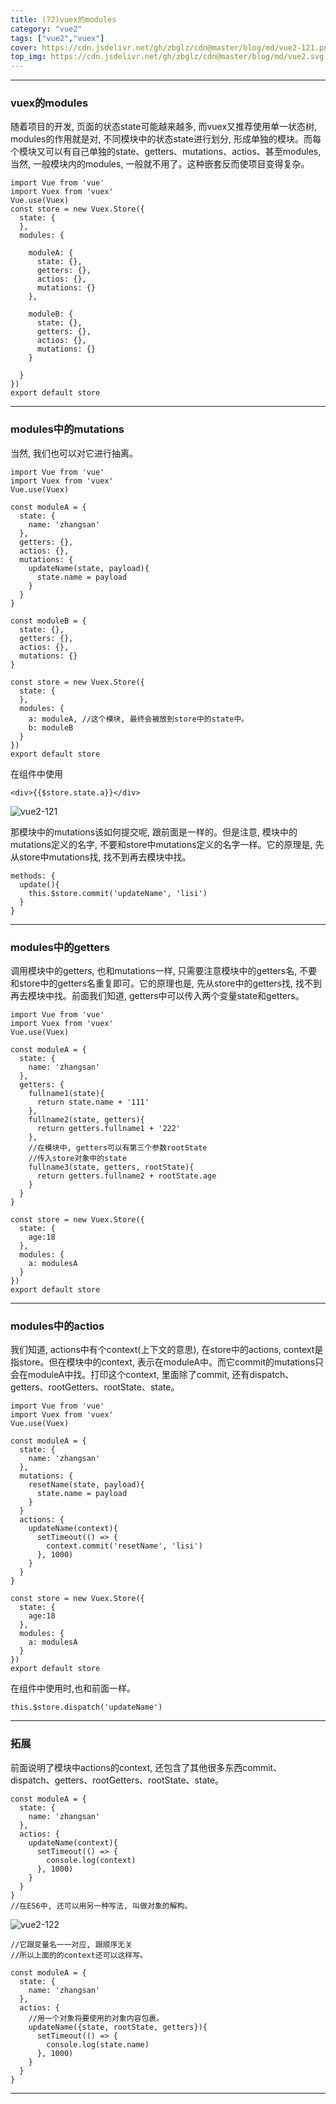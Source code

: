 ```yaml
---
title: (72)vuex的modules
category: "vue2"
tags: ["vue2","vuex"]
cover: https://cdn.jsdelivr.net/gh/zbglz/cdn@master/blog/md/vue2-121.png
top_img: https://cdn.jsdelivr.net/gh/zbglz/cdn@master/blog/md/vue2.svg
---
```


***

### vuex的modules

随着项目的开发, 页面的状态state可能越来越多, 而vuex又推荐使用单一状态树, modules的作用就是对, 不同模块中的状态state进行划分, 形成单独的模块。而每个模块又可以有自己单独的state、getters、mutations、actios、甚至modules, 当然, 一般模块内的modules, 一般就不用了。这种嵌套反而使项目变得复杂。


    import Vue from 'vue'
    import Vuex from 'vuex'
    Vue.use(Vuex)
    const store = new Vuex.Store({
      state: {
      },
      modules: {
        
        moduleA: {
          state: {},
          getters: {},
          actios: {},
          mutations: {}
        },
        
        moduleB: {
          state: {},
          getters: {},
          actios: {},
          mutations: {}
        }
        
      }
    })
    export default store

***

### modules中的mutations

当然, 我们也可以对它进行抽离。

    import Vue from 'vue'
    import Vuex from 'vuex'
    Vue.use(Vuex)
    
    const moduleA = {
      state: {
        name: 'zhangsan'
      },
      getters: {},
      actios: {},
      mutations: {
        updateName(state, payload){
          state.name = payload
        }
      }
    }
        
    const moduleB = {
      state: {},
      getters: {},
      actios: {},
      mutations: {}
    }
    
    const store = new Vuex.Store({
      state: {
      },
      modules: {
        a: moduleA, //这个模块, 最终会被放到store中的state中。
        b: moduleB
      }
    })
    export default store

在组件中使用 


    <div>{{$store.state.a}}</div>


![vue2-121](https://cdn.jsdelivr.net/gh/zbglz/cdn@master/blog/md/vue2-121.png)

那模块中的mutations该如何提交呢, 跟前面是一样的。但是注意, 模块中的mutations定义的名字, 不要和store中mutations定义的名字一样。它的原理是, 先从store中mutations找, 找不到再去模块中找。


    methods: {
      update(){
        this.$store.commit('updateName', 'lisi')
      }
    }

***

### modules中的getters

调用模块中的getters, 也和mutations一样, 只需要注意模块中的getters名, 不要和store中的getters名重复即可。它的原理也是, 先从store中的getters找, 找不到再去模块中找。前面我们知道, getters中可以传入两个变量state和getters。


    import Vue from 'vue'
    import Vuex from 'vuex'
    Vue.use(Vuex)
    
    const moduleA = {
      state: {
        name: 'zhangsan'
      },
      getters: {
        fullname1(state){
          return state.name + '111'
        },
        fullname2(state, getters){
          return getters.fullname1 + '222'
        },
        //在模块中, getters可以有第三个参数rootState
        //传入store对象中的state
        fullname3(state, getters, rootState){
          return getters.fullname2 + rootState.age
        }
      }
    }
    
    const store = new Vuex.Store({
      state: {
        age:18
      },
      modules: {
        a: modulesA    
      }
    })
    export default store

***

### modules中的actios

我们知道, actions中有个context(上下文的意思), 在store中的actions, context是指store。但在模块中的context, 表示在moduleA中。而它commit的mutations只会在moduleA中找。打印这个context, 里面除了commit, 还有dispatch、getters、rootGetters、rootState、state。

    import Vue from 'vue'
    import Vuex from 'vuex'
    Vue.use(Vuex)
    
    const moduleA = {
      state: {
        name: 'zhangsan'
      },
      mutations: {
        resetName(state, payload){
          state.name = payload
        }
      }
      actions: {
        updateName(context){
          setTimeout(() => {
            context.commit('resetName', 'lisi')
          }, 1000)
        }
      }
    }
    
    const store = new Vuex.Store({
      state: {
        age:18
      },
      modules: {
        a: modulesA    
      }
    })
    export default store

在组件中使用时,也和前面一样。


    this.$store.dispatch('updateName')

***

### 拓展

前面说明了模块中actions的context, 还包含了其他很多东西commit、dispatch、getters、rootGetters、rootState、state。


    const moduleA = {
      state: {
        name: 'zhangsan'
      },
      actios: {
        updateName(context){
          setTimeout(() => {
            console.log(context)
          }, 1000)
        }
      }
    }
    //在ES6中, 还可以用另一种写法, 叫做对象的解构。


![vue2-122](https://cdn.jsdelivr.net/gh/zbglz/cdn@master/blog/md/vue2-122.png)


    //它跟变量名一一对应, 跟顺序无关
    //所以上面的的context还可以这样写。
    
    const moduleA = {
      state: {
        name: 'zhangsan'
      },
      actios: {
        //用一个对象将要使用的对象内容包裹。
        updateName({state, rootState, getters}){
          setTimeout(() => {
            console.log(state.name)
          }, 1000)
        }
      }
    }


***